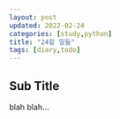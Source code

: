 ```yaml
---
layout: post
updated: 2022-02-24
categories: [study,python]
title: "24할 일들"
tags: [diary,todo]
---
```


## Sub Title

blah blah...